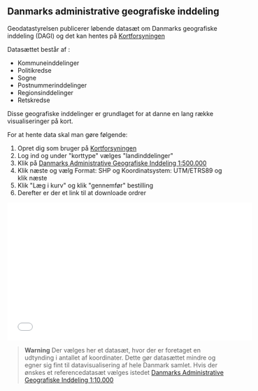 ## Danmarks administrative geografiske inddeling

Geodatastyrelsen publicerer løbende datasæt om Danmarks geografiske inddeling (DAGI) og det kan hentes på [Kortforsyningen](http://download.kortforsyningen.dk/)

Datasættet består af :

* Kommuneinddelinger
* Politikredse
* Sogne
* Postnummerinddelinger
* Regionsinddelinger
* Retskredse

Disse geografiske inddelinger er grundlaget for at danne en lang række visualiseringer på kort.

For at hente data skal man gøre følgende:

1. Opret dig som bruger på [Kortforsyningen](http://download.kortforsyningen.dk/)
2. Log ind og under "korttype" vælges "landinddelinger"
3. Klik på [Danmarks Administrative Geografiske Inddeling 1:500.000](http://download.kortforsyningen.dk/content/danmarks-administrative-geografiske-inddeling-1500000)
4. Klik næste og vælg Format: SHP og Koordinatsystem: UTM/ETRS89 og klik næste
5. Klik "Læg i kurv" og klik "gennemfør" bestilling
6. Derefter er der et link til at downloade ordrer

<iframe width="560" height="315" src="//www.youtube.com/embed/3cvd2Vcy9Xg" frameborder="0" allowfullscreen></iframe>


> **Warning**
Der vælges her et datasæt, hvor der er foretaget en udtynding i  antallet af koordinater. Dette gør datasættet mindre og egner sig fint til datavisualisering af hele Danmark samlet. Hvis der ønskes et referencedatasæt vælges istedet [Danmarks Administrative Geografiske Inddeling 1:10.000](http://download.kortforsyningen.dk/content/danmarks-administrative-geografiske-inddeling-110000)
